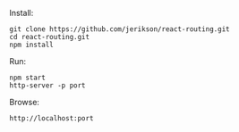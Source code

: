 Install:
```
git clone https://github.com/jerikson/react-routing.git
cd react-routing.git
npm install
```

Run:
```
npm start
http-server -p port
```
Browse:
```
http://localhost:port
```
